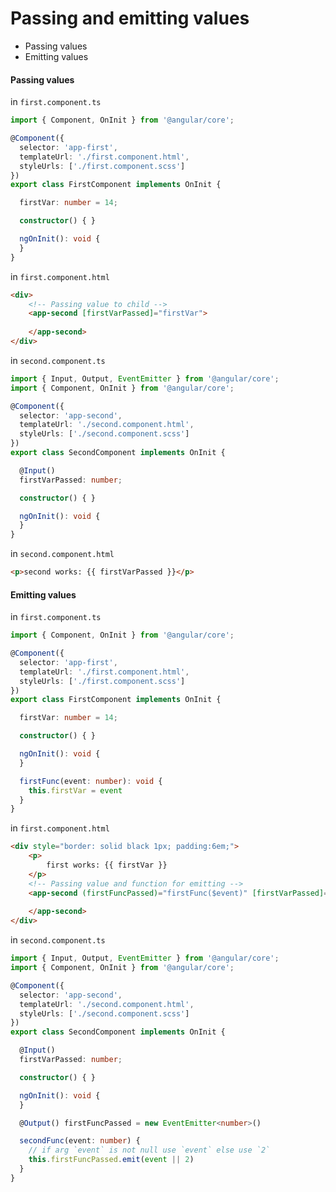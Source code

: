 # Passing and emitting values
* Passing values
* Emitting values
#### Passing values
in `first.component.ts`
```ts
import { Component, OnInit } from '@angular/core';

@Component({
  selector: 'app-first',
  templateUrl: './first.component.html',
  styleUrls: ['./first.component.scss']
})
export class FirstComponent implements OnInit {

  firstVar: number = 14;

  constructor() { }

  ngOnInit(): void {
  }
}

```
in `first.component.html`
```html
<div>
    <!-- Passing value to child -->
    <app-second [firstVarPassed]="firstVar">
    
    </app-second>
</div>
```
in `second.component.ts`
```ts
import { Input, Output, EventEmitter } from '@angular/core';
import { Component, OnInit } from '@angular/core';

@Component({
  selector: 'app-second',
  templateUrl: './second.component.html',
  styleUrls: ['./second.component.scss']
})
export class SecondComponent implements OnInit {

  @Input()
  firstVarPassed: number;

  constructor() { }

  ngOnInit(): void {
  }
}
```
in `second.component.html`
```html
<p>second works: {{ firstVarPassed }}</p>
```
#### Emitting values
in `first.component.ts`
```ts
import { Component, OnInit } from '@angular/core';

@Component({
  selector: 'app-first',
  templateUrl: './first.component.html',
  styleUrls: ['./first.component.scss']
})
export class FirstComponent implements OnInit {

  firstVar: number = 14;

  constructor() { }

  ngOnInit(): void {
  }

  firstFunc(event: number): void {
    this.firstVar = event
  }
}
```
in `first.component.html`
```html
<div style="border: solid black 1px; padding:6em;">
    <p>
        first works: {{ firstVar }}
    </p>
    <!-- Passing value and function for emitting -->
    <app-second (firstFuncPassed)="firstFunc($event)" [firstVarPassed]="firstVar">
    
    </app-second>
</div>
```
in `second.component.ts`
```ts
import { Input, Output, EventEmitter } from '@angular/core';
import { Component, OnInit } from '@angular/core';

@Component({
  selector: 'app-second',
  templateUrl: './second.component.html',
  styleUrls: ['./second.component.scss']
})
export class SecondComponent implements OnInit {

  @Input()
  firstVarPassed: number;

  constructor() { }

  ngOnInit(): void {
  }

  @Output() firstFuncPassed = new EventEmitter<number>()

  secondFunc(event: number) {
    // if arg `event` is not null use `event` else use `2`
    this.firstFuncPassed.emit(event || 2)
  }
}
```
